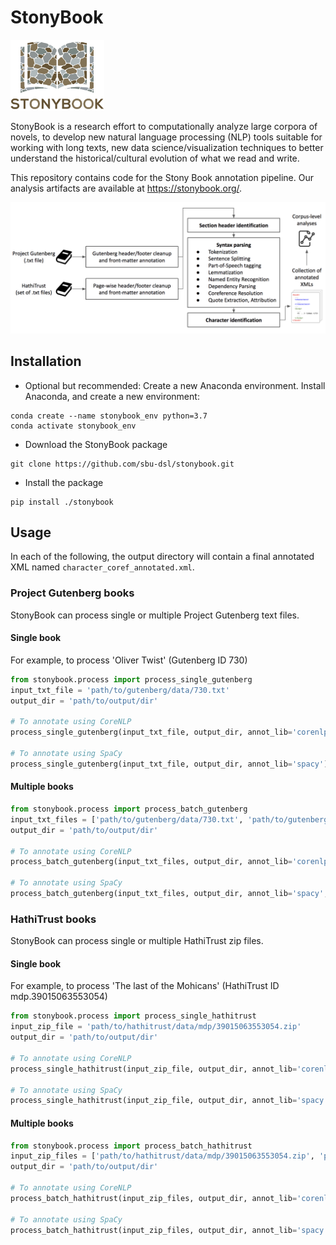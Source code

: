 # StonyBook

<img src="images/StonyBook.png" width="150">

StonyBook is a research effort to computationally analyze large corpora of novels, to develop new natural language processing (NLP) tools suitable for working with long texts, new data science/visualization techniques to better understand the historical/cultural evolution of what we read and write.

This repository contains code for the Stony Book annotation pipeline. Our analysis artifacts are available at https://stonybook.org/.

![Pipeline overview](images/new_overview.png)

## Installation

* Optional but recommended: Create a new Anaconda environment. Install Anaconda, and create a new environment:

```
conda create --name stonybook_env python=3.7
conda activate stonybook_env
```
* Download the StonyBook package

```
git clone https://github.com/sbu-dsl/stonybook.git
```

* Install the package

```
pip install ./stonybook
```

## Usage

In each of the following, the output directory will contain a final annotated XML named `character_coref_annotated.xml`.


### Project Gutenberg books

StonyBook can process single or multiple Project Gutenberg text files.

#### Single book
For example, to process 'Oliver Twist' (Gutenberg ID 730)
```python
from stonybook.process import process_single_gutenberg
input_txt_file = 'path/to/gutenberg/data/730.txt'
output_dir = 'path/to/output/dir'

# To annotate using CoreNLP
process_single_gutenberg(input_txt_file, output_dir, annot_lib='corenlp')

# To annotate using SpaCy
process_single_gutenberg(input_txt_file, output_dir, annot_lib='spacy')
```

#### Multiple books
```python
from stonybook.process import process_batch_gutenberg
input_txt_files = ['path/to/gutenberg/data/730.txt', 'path/to/gutenberg/data/64317.txt', 'path/to/gutenberg/data/37106.txt']
output_dir = 'path/to/output/dir'

# To annotate using CoreNLP
process_batch_gutenberg(input_txt_files, output_dir, annot_lib='corenlp', num_threads=3)

# To annotate using SpaCy
process_batch_gutenberg(input_txt_files, output_dir, annot_lib='spacy', num_threads=3)
```

### HathiTrust books

StonyBook can process single or multiple HathiTrust zip files.

#### Single book
For example, to process 'The last of the Mohicans' (HathiTrust ID mdp.39015063553054)
```python
from stonybook.process import process_single_hathitrust
input_zip_file = 'path/to/hathitrust/data/mdp/39015063553054.zip'
output_dir = 'path/to/output/dir'

# To annotate using CoreNLP
process_single_hathitrust(input_zip_file, output_dir, annot_lib='corenlp')

# To annotate using SpaCy
process_single_hathitrust(input_zip_file, output_dir, annot_lib='spacy')
```

#### Multiple books
```python
from stonybook.process import process_batch_hathitrust
input_zip_files = ['path/to/hathitrust/data/mdp/39015063553054.zip', 'path/to/hathitrust/data/ucm/5324201722.zip', 'path/to/hathitrust/data/coo/31924064979440.zip']
output_dir = 'path/to/output/dir'

# To annotate using CoreNLP
process_batch_hathitrust(input_zip_files, output_dir, annot_lib='corenlp', num_threads=3)

# To annotate using SpaCy
process_batch_hathitrust(input_zip_files, output_dir, annot_lib='spacy', num_threads=3)
```

